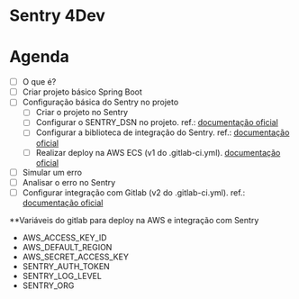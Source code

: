 # Sentry 4Dev

# Agenda

* [ ] O que é?
* [ ] Criar projeto básico Spring Boot
* [ ] Configuração básica do Sentry no projeto
  * [ ] Criar o projeto no Sentry
  * [ ] Configurar o SENTRY_DSN no projeto. ref.: [documentação oficial](https://docs.sentry.io/platforms/java/configuration/)
  * [ ] Configurar a biblioteca de integração do Sentry. ref.: [documentação oficial](https://docs.sentry.io/platforms/java/guides/spring-boot/)
  * [ ] Realizar deploy na AWS ECS (v1 do .gitlab-ci.yml). [documentação oficial](https://docs.gitlab.com/ee/ci/cloud_deployment/)
* [ ] Simular um erro
* [ ] Analisar o erro no Sentry
* [ ] Configurar integração com Gitlab (v2 do .gitlab-ci.yml). ref.: [documentação oficial](https://docs.sentry.io/product/releases/)
 
**Variáveis do gitlab para deploy na AWS e integração com Sentry

- AWS_ACCESS_KEY_ID
- AWS_DEFAULT_REGION
- AWS_SECRET_ACCESS_KEY
- SENTRY_AUTH_TOKEN
- SENTRY_LOG_LEVEL
- SENTRY_ORG
